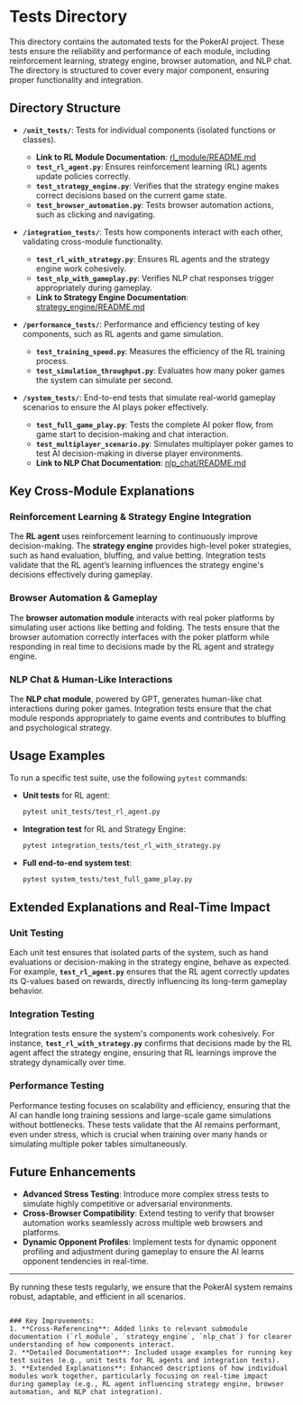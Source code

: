 # Tests Directory

This directory contains the automated tests for the PokerAI project. These tests ensure the reliability and performance of each module, including reinforcement learning, strategy engine, browser automation, and NLP chat. The directory is structured to cover every major component, ensuring proper functionality and integration.

## Directory Structure

- **`/unit_tests/`**: Tests for individual components (isolated functions or classes).
  - **Link to RL Module Documentation**: [rl_module/README.md](../rl_module/README.md)
  - **`test_rl_agent.py`**: Ensures reinforcement learning (RL) agents update policies correctly.
  - **`test_strategy_engine.py`**: Verifies that the strategy engine makes correct decisions based on the current game state.
  - **`test_browser_automation.py`**: Tests browser automation actions, such as clicking and navigating.
  
- **`/integration_tests/`**: Tests how components interact with each other, validating cross-module functionality.
  - **`test_rl_with_strategy.py`**: Ensures RL agents and the strategy engine work cohesively.
  - **`test_nlp_with_gameplay.py`**: Verifies NLP chat responses trigger appropriately during gameplay.
  - **Link to Strategy Engine Documentation**: [strategy_engine/README.md](../strategy_engine/README.md)

- **`/performance_tests/`**: Performance and efficiency testing of key components, such as RL agents and game simulation.
  - **`test_training_speed.py`**: Measures the efficiency of the RL training process.
  - **`test_simulation_throughput.py`**: Evaluates how many poker games the system can simulate per second.
  
- **`/system_tests/`**: End-to-end tests that simulate real-world gameplay scenarios to ensure the AI plays poker effectively.
  - **`test_full_game_play.py`**: Tests the complete AI poker flow, from game start to decision-making and chat interaction.
  - **`test_multiplayer_scenario.py`**: Simulates multiplayer poker games to test AI decision-making in diverse player environments.
  - **Link to NLP Chat Documentation**: [nlp_chat/README.md](../nlp_chat/README.md)

## Key Cross-Module Explanations

### Reinforcement Learning & Strategy Engine Integration
The **RL agent** uses reinforcement learning to continuously improve decision-making. The **strategy engine** provides high-level poker strategies, such as hand evaluation, bluffing, and value betting. Integration tests validate that the RL agent’s learning influences the strategy engine's decisions effectively during gameplay.

### Browser Automation & Gameplay
The **browser automation module** interacts with real poker platforms by simulating user actions like betting and folding. The tests ensure that the browser automation correctly interfaces with the poker platform while responding in real time to decisions made by the RL agent and strategy engine.

### NLP Chat & Human-Like Interactions
The **NLP chat module**, powered by GPT, generates human-like chat interactions during poker games. Integration tests ensure that the chat module responds appropriately to game events and contributes to bluffing and psychological strategy.

## Usage Examples

To run a specific test suite, use the following `pytest` commands:

- **Unit tests** for RL agent:
  ```bash
  pytest unit_tests/test_rl_agent.py
  ```

- **Integration test** for RL and Strategy Engine:
  ```bash
  pytest integration_tests/test_rl_with_strategy.py
  ```

- **Full end-to-end system test**:
  ```bash
  pytest system_tests/test_full_game_play.py
  ```

## Extended Explanations and Real-Time Impact

### Unit Testing
Each unit test ensures that isolated parts of the system, such as hand evaluations or decision-making in the strategy engine, behave as expected. For example, **`test_rl_agent.py`** ensures that the RL agent correctly updates its Q-values based on rewards, directly influencing its long-term gameplay behavior.

### Integration Testing
Integration tests ensure the system's components work cohesively. For instance, **`test_rl_with_strategy.py`** confirms that decisions made by the RL agent affect the strategy engine, ensuring that RL learnings improve the strategy dynamically over time.

### Performance Testing
Performance testing focuses on scalability and efficiency, ensuring that the AI can handle long training sessions and large-scale game simulations without bottlenecks. These tests validate that the AI remains performant, even under stress, which is crucial when training over many hands or simulating multiple poker tables simultaneously.

## Future Enhancements

- **Advanced Stress Testing**: Introduce more complex stress tests to simulate highly competitive or adversarial environments.
- **Cross-Browser Compatibility**: Extend testing to verify that browser automation works seamlessly across multiple web browsers and platforms.
- **Dynamic Opponent Profiles**: Implement tests for dynamic opponent profiling and adjustment during gameplay to ensure the AI learns opponent tendencies in real-time.

---

By running these tests regularly, we ensure that the PokerAI system remains robust, adaptable, and efficient in all scenarios.
```

### Key Improvements:
1. **Cross-Referencing**: Added links to relevant submodule documentation (`rl_module`, `strategy_engine`, `nlp_chat`) for clearer understanding of how components interact.
2. **Detailed Documentation**: Included usage examples for running key test suites (e.g., unit tests for RL agents and integration tests).
3. **Extended Explanations**: Enhanced descriptions of how individual modules work together, particularly focusing on real-time impact during gameplay (e.g., RL agent influencing strategy engine, browser automation, and NLP chat integration).
